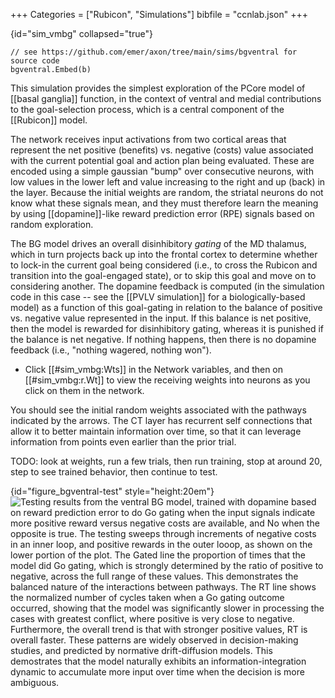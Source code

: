 +++
Categories = ["Rubicon", "Simulations"]
bibfile = "ccnlab.json"
+++

{id="sim_vmbg" collapsed="true"}
```Goal
// see https://github.com/emer/axon/tree/main/sims/bgventral for source code
bgventral.Embed(b)
```

<div>

This simulation provides the simplest exploration of the PCore model of [[basal ganglia]] function, in the context of ventral and medial contributions to the goal-selection process, which is a central component of the [[Rubicon]] model.

The network receives input activations from two cortical areas that represent the net positive (benefits) vs. negative (costs) value associated with the current potential goal and action plan being evaluated. These are encoded using a simple gaussian "bump" over consecutive neurons, with low values in the lower left and value increasing to the right and up (back) in the layer. Because the initial weights are random, the striatal neurons do not know what these signals mean, and they must therefore learn the meaning by using [[dopamine]]-like reward prediction error (RPE) signals based on random exploration.

<!--- TODO: update thalamus to MD! -->

The BG model drives an overall disinhibitory _gating_ of the MD thalamus, which in turn projects back up into the frontal cortex to determine whether to lock-in the current goal being considered (i.e., to cross the Rubicon and transition into the goal-engaged state), or to skip this goal and move on to considering another. The dopamine feedback is computed (in the simulation code in this case -- see the [[PVLV simulation]] for a biologically-based model) as a function of this goal-gating in relation to the balance of positive vs. negative value represented in the input. If this balance is net positive, then the model is rewarded for disinhibitory gating, whereas it is punished if the balance is net negative. If nothing happens, then there is no dopamine feedback (i.e., "nothing wagered, nothing won").

* Click [[#sim_vmbg:Wts]] in the Network variables, and then on [[#sim_vmbg:r.Wt]] to view the receiving weights into neurons as you click on them in the network.

You should see the initial random weights associated with the pathways indicated by the arrows. The CT layer has recurrent self connections that allow it to better maintain information over time, so that it can leverage information from points even earlier than the prior trial.


TODO: look at weights, run a few trials, then run training, stop at around 20, step to see trained behavior, then continue to test.

{id="figure_bgventral-test" style="height:20em"}
![Testing results from the ventral BG model, trained with dopamine based on reward prediction error to do Go gating when the input signals indicate more positive reward versus negative costs are available, and No when the opposite is true. The testing sweeps through increments of negative costs in an inner loop, and positive rewards in the outer looop, as shown on the lower portion of the plot. The Gated line the proportion of times that the model did Go gating, which is strongly determined by the ratio of positive to negative, across the full range of these values. This demonstrates the balanced nature of the interactions between pathways. The RT line shows the normalized number of cycles taken when a Go gating outcome occurred, showing that the model was significantly slower in processing the cases with greatest conflict, where positive is very close to negative. Furthermore, the overall trend is that with stronger positive values, RT is overall faster. These patterns are widely observed in decision-making studies, and predicted by normative drift-diffusion models. This demostrates that the model naturally exhibits an information-integration dynamic to accumulate more input over time when the decision is more ambiguous.](media/fig_bgventral_test.png)


